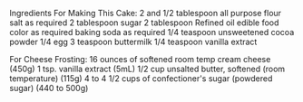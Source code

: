 Ingredients For Making This Cake:
2 and 1/2 tablespoon all purpose flour
salt as required
2 tablespoon sugar
2 tablespoon Refined oil
edible food color as required
baking soda as required
1/4 teaspoon unsweetened cocoa powder
1/4 egg
3 teaspoon buttermilk
1/4 teaspoon vanilla extract

For Cheese Frosting:
16 ounces of softened room temp cream cheese (450g)
1 tsp. vanilla extract (5mL)
1/2 cup unsalted butter, softened (room temperature) (115g)
4 to 4 1/2 cups of confectioner's sugar (powdered sugar) (440 to 500g)